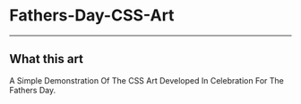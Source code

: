 # Fathers-Day-CSS-Art
 
---
## What this art
A Simple Demonstration Of The CSS Art Developed In Celebration For The Fathers Day.
